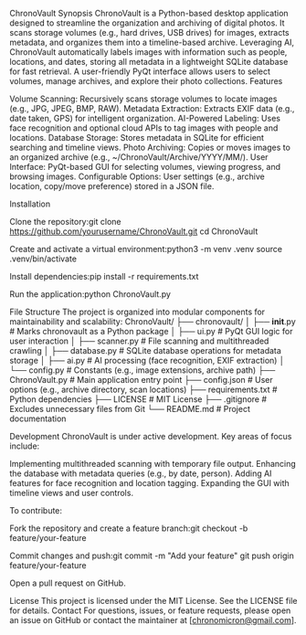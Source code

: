 ChronoVault
Synopsis
ChronoVault is a Python-based desktop application designed to streamline the organization and archiving of digital photos. It scans storage volumes (e.g., hard drives, USB drives) for images, extracts metadata, and organizes them into a timeline-based archive. Leveraging AI, ChronoVault automatically labels images with information such as people, locations, and dates, storing all metadata in a lightweight SQLite database for fast retrieval. A user-friendly PyQt interface allows users to select volumes, manage archives, and explore their photo collections.
Features

Volume Scanning: Recursively scans storage volumes to locate images (e.g., JPG, JPEG, BMP, RAW).
Metadata Extraction: Extracts EXIF data (e.g., date taken, GPS) for intelligent organization.
AI-Powered Labeling: Uses face recognition and optional cloud APIs to tag images with people and locations.
Database Storage: Stores metadata in SQLite for efficient searching and timeline views.
Photo Archiving: Copies or moves images to an organized archive (e.g., ~/ChronoVault/Archive/YYYY/MM/).
User Interface: PyQt-based GUI for selecting volumes, viewing progress, and browsing images.
Configurable Options: User settings (e.g., archive location, copy/move preference) stored in a JSON file.

Installation

Clone the repository:git clone https://github.com/yourusername/ChronoVault.git
cd ChronoVault


Create and activate a virtual environment:python3 -m venv .venv
source .venv/bin/activate


Install dependencies:pip install -r requirements.txt


Run the application:python ChronoVault.py



File Structure
The project is organized into modular components for maintainability and scalability:
ChronoVault/
├── chronovault/
│   ├── __init__.py             # Marks chronovault as a Python package
│   ├── ui.py                  # PyQt GUI logic for user interaction
│   ├── scanner.py            # File scanning and multithreaded crawling
│   ├── database.py           # SQLite database operations for metadata storage
│   ├── ai.py                 # AI processing (face recognition, EXIF extraction)
│   └── config.py             # Constants (e.g., image extensions, archive path)
├── ChronoVault.py            # Main application entry point
├── config.json               # User options (e.g., archive directory, scan locations)
├── requirements.txt          # Python dependencies
├── LICENSE                   # MIT License
├── .gitignore                # Excludes unnecessary files from Git
└── README.md                 # Project documentation

Development
ChronoVault is under active development. Key areas of focus include:

Implementing multithreaded scanning with temporary file output.
Enhancing the database with metadata queries (e.g., by date, person).
Adding AI features for face recognition and location tagging.
Expanding the GUI with timeline views and user controls.

To contribute:

Fork the repository and create a feature branch:git checkout -b feature/your-feature


Commit changes and push:git commit -m "Add your feature"
git push origin feature/your-feature


Open a pull request on GitHub.

License
This project is licensed under the MIT License. See the LICENSE file for details.
Contact
For questions, issues, or feature requests, please open an issue on GitHub or contact the maintainer at [chronomicron@gmail.com].
